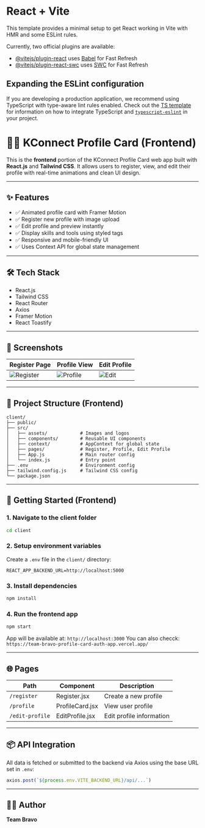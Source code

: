 # React + Vite

This template provides a minimal setup to get React working in Vite with HMR and some ESLint rules.

Currently, two official plugins are available:

- [@vitejs/plugin-react](https://github.com/vitejs/vite-plugin-react/blob/main/packages/plugin-react) uses [Babel](https://babeljs.io/) for Fast Refresh
- [@vitejs/plugin-react-swc](https://github.com/vitejs/vite-plugin-react/blob/main/packages/plugin-react-swc) uses [SWC](https://swc.rs/) for Fast Refresh

## Expanding the ESLint configuration

If you are developing a production application, we recommend using TypeScript with type-aware lint rules enabled. Check out the [TS template](https://github.com/vitejs/vite/tree/main/packages/create-vite/template-react-ts) for information on how to integrate TypeScript and [`typescript-eslint`](https://typescript-eslint.io) in your project.


# 🧑‍💼 KConnect Profile Card (Frontend)

This is the **frontend** portion of the KConnect Profile Card web app built with **React.js** and **Tailwind CSS**. It allows users to register, view, and edit their profile with real-time animations and clean UI design.

---

## ✨ Features

- ✅ Animated profile card with Framer Motion
- ✅ Register new profile with image upload
- ✅ Edit profile and preview instantly
- ✅ Display skills and tools using styled tags
- ✅ Responsive and mobile-friendly UI
- ✅ Uses Context API for global state management

---

## 🛠 Tech Stack

- React.js
- Tailwind CSS
- React Router
- Axios
- Framer Motion
- React Toastify

---

## 📸 Screenshots

| Register Page | Profile View | Edit Profile |
|---------------|--------------|--------------|
| ![Register](./screenshots/register.png) | ![Profile](./screenshots/profile.png) | ![Edit](./screenshots/edit.png) |

---

## 📂 Project Structure (Frontend)

```
client/
├── public/
├── src/
│   ├── assets/            # Images and logos
│   ├── components/        # Reusable UI components
│   ├── context/           # AppContext for global state
│   ├── pages/             # Register, Profile, Edit Profile
│   ├── App.js             # Main router config
│   └── index.js           # Entry point
├── .env                   # Environment config
├── tailwind.config.js     # Tailwind CSS config
└── package.json
```

---

## 🚀 Getting Started (Frontend)

### 1. Navigate to the client folder
```bash
cd client
```

### 2. Setup environment variables
Create a `.env` file in the `client/` directory:

```
REACT_APP_BACKEND_URL=http://localhost:5000
```

### 3. Install dependencies
```bash
npm install
```

### 4. Run the frontend app
```bash
npm start
```

App will be available at: `http://localhost:3000`
You can also checck: `https://team-bravo-profile-card-auth-app.vercel.app/`

---

## 🌐 Pages

| Path | Component | Description |
|------|-----------|-------------|
| `/register` | Register.jsx | Create a new profile |
| `/profile` | ProfileCard.jsx | View user profile |
| `/edit-profile` | EditProfile.jsx | Edit profile information |

---



## 📦 API Integration
All data is fetched or submitted to the backend via Axios using the base URL set in `.env`:

```js
axios.post(`${process.env.VITE_BACKEND_URL}/api/...`)
```

---

## 🙋‍♂️ Author

**Team Bravo**  


